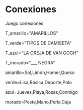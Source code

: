 
# Conexiones
Juego conexiones

T_amarillo="AMARILLOS"

T_verde="TIPOS DE CAMISETA"

T_azul="LA OREJA DE VAN GOGH"

T_morado="___ NEGRA"

amarillo=Sol,Limón,Homer,Queso

verde=Lisa,Básica,Deporte,Polo

azul=Jueves,Playa,Rosas,Conmigo

morado=Peste,Mano,Perla,Caja